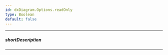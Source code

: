```yaml
---
id: dxDiagram.Options.readOnly
type: Boolean
default: false
---
```

---
##### shortDescription

---

